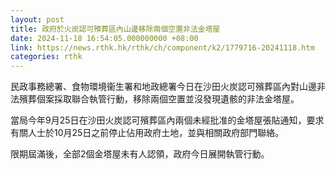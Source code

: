 ```yaml
---
layout: post
title: 政府於火炭認可殯葬區內山邊移除兩個空置非法金塔屋
date: 2024-11-18 16:54:05.000000000 +08:00
link: https://news.rthk.hk/rthk/ch/component/k2/1779716-20241118.htm
categories: rthk
---
```


民政事務總署、食物環境衞生署和地政總署今日在沙田火炭認可殯葬區內對山邊非法殯葬個案採取聯合執管行動，移除兩個空置並沒發現遺骸的非法金塔屋。

當局今年9月25日在沙田火炭認可殯葬區內兩個未經批准的金塔屋張貼通知，要求有關人士於10月25日之前停止佔用政府土地，並與相關政府部門聯絡。

限期屆滿後，全部2個金塔屋未有人認領，政府今日展開執管行動。
